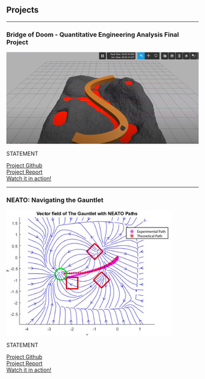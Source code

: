 ## Projects

---

### Bridge of Doom - Quantitative Engineering Analysis Final Project

<img src="images/bridgeofdoomThumbnail.PNG?raw=true"/>

STATEMENT

[Project Github](https://github.com/slkaplan/BridgeOfDoom-QEA-Spring-2020)\
[Project Report](/pdfs/BOD_writeup)\
[Watch it in action!](https://www.youtube.com/watch?v=pFaZ9D6f-rY)


---

### NEATO: Navigating the Gauntlet

<img src="images/paths.JPG?raw=true"/>

STATEMENT

[Project Github](https://github.com/samjumjum/QEA_Final_Gauntlet)\
[Project Report](/pdfs/QEA_Gauntlet-1.pdf)\
[Watch it in action!](https://www.youtube.com/watch?v=0D3JNF2A-vk&feature=youtu.be)


